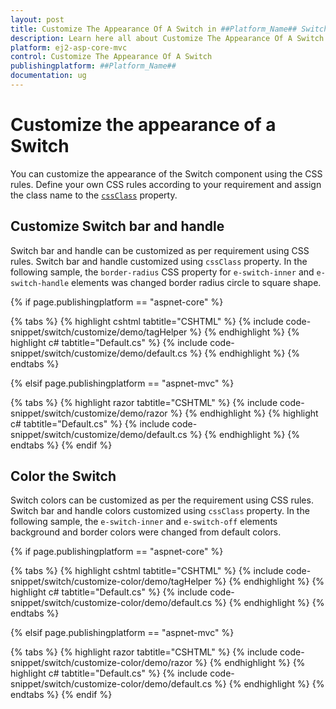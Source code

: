 ```yaml
---
layout: post
title: Customize The Appearance Of A Switch in ##Platform_Name## Switch Component
description: Learn here all about Customize The Appearance Of A Switch in Syncfusion ##Platform_Name## Switch component of Syncfusion Essential JS 2 and more.
platform: ej2-asp-core-mvc
control: Customize The Appearance Of A Switch
publishingplatform: ##Platform_Name##
documentation: ug
---
```



# Customize the appearance of a Switch

You can customize the appearance of the Switch component using the CSS rules. Define your own CSS rules according to your requirement and assign the class name to the [`cssClass`](https://help.syncfusion.com/cr/aspnetcore-js2/Syncfusion.EJ2.Buttons.Switch.html#Syncfusion_EJ2_Buttons_Switch_CssClass) property.

## Customize Switch bar and handle

Switch bar and handle can be customized as per requirement using CSS rules. Switch bar and handle customized using `cssClass` property. In the following sample, the `border-radius` CSS property for `e-switch-inner` and `e-switch-handle` elements was changed border radius circle to square shape.

{% if page.publishingplatform == "aspnet-core" %}

{% tabs %}
{% highlight cshtml tabtitle="CSHTML" %}
{% include code-snippet/switch/customize/demo/tagHelper %}
{% endhighlight %}
{% highlight c# tabtitle="Default.cs" %}
{% include code-snippet/switch/customize/demo/default.cs %}
{% endhighlight %}
{% endtabs %}

{% elsif page.publishingplatform == "aspnet-mvc" %}

{% tabs %}
{% highlight razor tabtitle="CSHTML" %}
{% include code-snippet/switch/customize/demo/razor %}
{% endhighlight %}
{% highlight c# tabtitle="Default.cs" %}
{% include code-snippet/switch/customize/demo/default.cs %}
{% endhighlight %}
{% endtabs %}
{% endif %}



## Color the Switch

Switch colors can be customized as per the requirement using CSS rules. Switch bar and handle colors customized using `cssClass` property. In the following sample, the `e-switch-inner` and `e-switch-off` elements background and border colors were changed from default colors.

{% if page.publishingplatform == "aspnet-core" %}

{% tabs %}
{% highlight cshtml tabtitle="CSHTML" %}
{% include code-snippet/switch/customize-color/demo/tagHelper %}
{% endhighlight %}
{% highlight c# tabtitle="Default.cs" %}
{% include code-snippet/switch/customize-color/demo/default.cs %}
{% endhighlight %}
{% endtabs %}

{% elsif page.publishingplatform == "aspnet-mvc" %}

{% tabs %}
{% highlight razor tabtitle="CSHTML" %}
{% include code-snippet/switch/customize-color/demo/razor %}
{% endhighlight %}
{% highlight c# tabtitle="Default.cs" %}
{% include code-snippet/switch/customize-color/demo/default.cs %}
{% endhighlight %}
{% endtabs %}
{% endif %}

